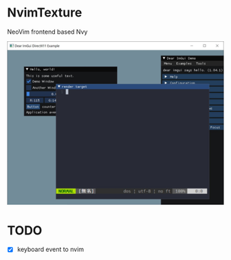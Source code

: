 # NvimTexture
NeoVim frontend based Nvy

<img src="nvim_in_rendertarget.jpg">

# TODO

* [x] keyboard event to nvim
